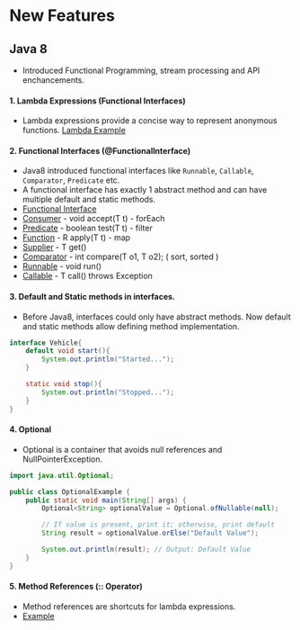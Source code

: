 # New Features

## Java 8

* Introduced Functional Programming, stream processing and API enchancements.

#### 1. Lambda Expressions (Functional Interfaces)

* Lambda expressions provide a concise way to represent anonymous functions.
[Lambda Example](./concepts/java8/Lambda.java)

#### 2. Functional Interfaces (@FunctionalInterface)

* Java8 introduced functional interfaces like `Runnable`, `Callable`, `Comparator`, `Predicate` etc.
* A functional interface has exactly 1 abstract method and can have multiple default and static methods.
* [Functional Interface](./concepts/java8/FunctionalInterfaceExample.java)
* [Consumer](./concepts/java8/ConsumerExample.java) - void accept(T t) - forEach
* [Predicate](./concepts/java8/PredicateExample.java) - boolean test(T t) - filter
* [Function](./concepts/java8/FunctionExample.java) - R apply(T t) - map
* [Supplier](./concepts/java8/SupplierExample.java) - T get()
* [Comparator](./concepts/java8/ComparatorExample.java) - int compare(T o1, T o2); ( sort, sorted )
* [Runnable]() - void run()
* [Callable]() - T call() throws Exception

#### 3. Default and Static methods in interfaces.

* Before Java8, interfaces could only have abstract methods. Now default and static methods allow defining method implementation.

```java
interface Vehicle{
    default void start(){
        System.out.println("Started...");
    }

    static void stop(){
        System.out.println("Stopped...");
    }
}
```            

#### 4. Optional

* Optional<T> is a container that avoids null references and NullPointerException.
```java
import java.util.Optional;

public class OptionalExample {
    public static void main(String[] args) {
        Optional<String> optionalValue = Optional.ofNullable(null);

        // If value is present, print it; otherwise, print default
        String result = optionalValue.orElse("Default Value");

        System.out.println(result); // Output: Default Value
    }
}
```

#### 5. Method References (:: Operator)
* Method references are shortcuts for lambda expressions.
* [Example](./concepts/java8/MethodReferenceExample.java)



